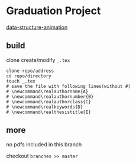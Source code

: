 # Graduation Project

[data-structure-animation][link1]

[link1]: https://github.com/dagnaf/data-structure-animation

## build

clone create/modify `_.tex`

```
clone repo/address
cd repo/directory
touch _.tex
# save the file with following lines(without #)
# \newcommand\realauthorname{A}
# \newcommand\realauthornumber{B}
# \newcommand\realauthorclass{C}
# \newcommand\realkeywords{D}
# \newcommand\realthesistitle{E}
```

## more

no pdfs included in this branch

checkout `branches >> master`
